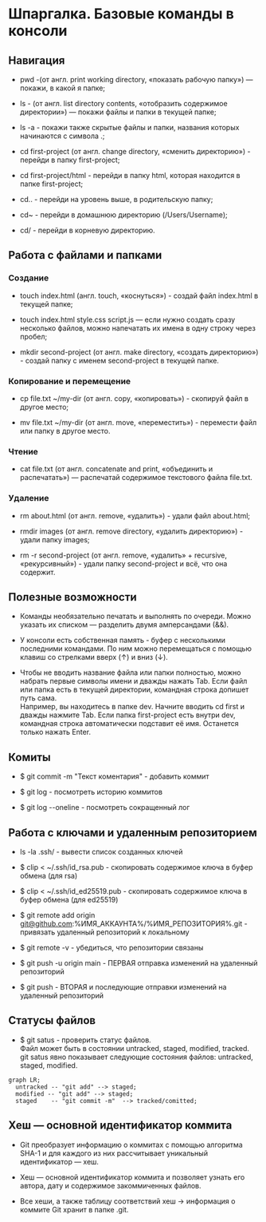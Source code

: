 # Шпаргалка. Базовые команды в консоли  

## Навигация  

* pwd -(от англ. print working directory, «показать рабочую папку») — покажи, в какой я папке;

* ls - (от англ. list directory contents, «отобразить содержимое директории») — покажи файлы и папки в текущей папке;

* ls -a - покажи также скрытые файлы и папки, названия которых начинаются с символа .;

* cd first-project (от англ. change directory, «сменить директорию») - перейди в папку first-project;

* cd first-project/html - перейди в папку html, которая находится в папке first-project;

* cd.. - перейди на уровень выше, в родительскую папку;

* cd~ - перейди в домашнюю директорию (/Users/Username);

* cd/ - перейди в корневую директорию.

## Работа с файлами и папками

### Создание

* touch index.html (англ. touch, «коснуться») - создай файл index.html в текущей папке;

* touch index.html style.css script.js — если нужно создать сразу несколько файлов, можно напечатать их имена в одну строку через пробел;

* mkdir second-project (от англ. make directory, «создать директорию») - создай папку с именем second-project в текущей папке.

### Копирование и перемещение

* cp file.txt ~/my-dir (от англ. copy, «копировать») - скопируй файл в другое место;

* mv file.txt ~/my-dir (от англ. move, «переместить») - перемести файл или папку в другое место.

### Чтение

* cat file.txt (от англ. concatenate and print, «объединить и распечатать») — распечатай содержимое текстового файла file.txt.

### Удаление

* rm about.html (от англ. remove, «удалить») - удали файл about.html;

* rmdir images (от англ. remove directory, «удалить директорию») - удали папку images;

* rm -r second-project (от англ. remove, «удалить» + recursive, «рекурсивный») - удали папку second-project и всё, что она содержит.

## Полезные возможности

* Команды необязательно печатать и выполнять по очереди. Можно указать их списком — разделить двумя амперсандами (&&). 

* У консоли есть собственная память - буфер с несколькими последними командами. По ним можно перемещаться с помощью клавиш со стрелками вверх (↑) и вниз (↓).

* Чтобы не вводить название файла или папки полностью, можно набрать первые символы имени и дважды нажать Tab. Если файл или папка есть в текущей директории, командная строка допишет путь сама.  
Например, вы находитесь в папке dev. Начните вводить cd first и дважды нажмите Tab. Если папка first-project есть внутри dev, командная строка автоматически подставит её имя. Останется только нажать Enter.

## Комиты

* $ git commit -m "Текст коментария" - добавить коммит

* $ git log - посмотреть историю коммитов

* $ git log --oneline - посмотреть сокращенный лог


## Работа с ключами и удаленным репозиторием

* ls -la .ssh/ - вывести список созданных ключей

* $ clip < ~/.ssh/id_rsa.pub - скопировать содержимое ключа в буфер обмена (для rsa)

* $ clip < ~/.ssh/id_ed25519.pub - скопировать содержимое ключа в буфер обмена (для ed25519)

* $ git remote add origin git@github.com:%ИМЯ_АККАУНТА%/%ИМЯ_РЕПОЗИТОРИЯ%.git - привязать удаленный репозиторий к локальному

* $ git remote -v - убедиться, что репозитории связаны

* $ git push -u origin main - ПЕРВАЯ отправка изменений на удаленный репозиторий

* $ git push - ВТОРАЯ и последующие отправки изменений на удаленный репозиторий

## Статусы файлов

* $ git satus - проверить статус файлов.  
Файл может быть в состоянии untracked, staged, modified, tracked.  
git satus явно показывает следующие состояния файлов: untracked, staged, modified. 


```mermaid
graph LR;
  untracked -- "git add" --> staged;
  modified -- "git add" --> staged;
  staged    -- "git commit -m"  --> tracked/comitted;

```

## Хеш — основной идентификатор коммита

* Git преобразует информацию о коммитах с помощью алгоритма SHA-1 и для каждого из них рассчитывает уникальный идентификатор — хеш.

* Хеш — основной идентификатор коммита и позволяет узнать его автора, дату и содержимое закоммиченных файлов.

* Все хеши, а также таблицу соответствий хеш → информация о коммите Git хранит в папке .git.







